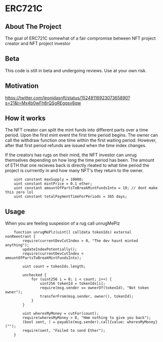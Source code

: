 # ERC721C

## About The Project

The goal of ERC721C somewhat of a fair compromise between NFT project creator and NFT project investor

## Beta

This code is still in beta and undergoing reviews. Use at your own risk.

## Motivation

https://twitter.com/leonidasnft/status/1524811692307365890?s=21&t=Mx4b0wFh8rQSgREgqsv8qw

## How it works

The NFT creator can split the mint funds into different parts over a time period. Upon the first mint event the first time period begins. The owner can call the withdraw function one time within the first waiting period. However, after that first period refunds are issued when the time index changes.

If the creators has rugs on their mind, the NFT investor can unrug themselves depending on how long the time period has been. The amount of ETH that one recieves back is directly rleated to what time period the project is currrently in and how many NFT's they return to the owner.

```solidity
    uint constant maxSupply = 10000;
    uint constant mintPrice = 0.1 ether;
    uint constant amountOfPartsToBreakMintFundsInto = 10; // dont make this zero lol
    uint constant totalPaymentTimeForPeriods = 365 days;
```

## Usage

When you are feeling suspesion of a rug call unrugMePlz

```solidity
    function unrugMePlz(uint[] calldata tokenIds) external nonReentrant {
        require(currentDevCutIndex > 0, "The dev hasnt minted anything");
        updateIndexPotentially();
        require(currentDevCutIndex < amountOfPartsToBreakMintFundsInto);

        uint count = tokenIds.length;
        
        unchecked {
            for (uint256 i = 0; i < count; i++) {
                uint256 tokenId = tokenIds[i];
                require(msg.sender == ownerOf(tokenId), "Not token owner");
                transferFrom(msg.sender, owner(), tokenId);
            }
        }

        uint wheresMyMoney = cutFor(count);
        require(wheresMyMoney > 0, "Hmm nothing to give you back");
        (bool sent, ) = payable(msg.sender).call{value: wheresMyMoney}("");
        require(sent, "Failed to send Ether");
    }
```
